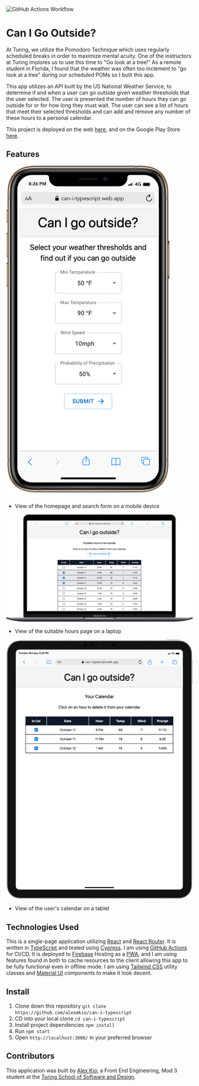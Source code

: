 ![GitHub Actions Workflow](https://github.com/alexmkio/can-i-typescript/actions/workflows/firebase-hosting-pull-request.yml/badge.svg)
# Can I Go Outside?

At Turing, we utilize the Pomodoro Technique which uses regularly scheduled breaks in order to maximize mental acuity. One of the instructors at Turing implores us to use this time to "Go look at a tree!" As a remote student in Florida, I found that the weather was often too inclement to "go look at a tree" during our scheduled POMs so I built this app.

This app utilizes an API built by the US National Weather Service, to determine if and when a user can go outside given weather thresholds that the user selected. The user is presented the number of hours they can go outside for or for how long they must wait. The user can see a list of hours that meet their selected thresholds and can add and remove any number of these hours to a personal calendar.

This project is deployed on the web [here](https://can-i-typescript.web.app/), and on the Google Play Store [here](https://play.google.com/store/apps/details?id=app.web.can_i_typescript.twa).

## Features

![View of the homepage and search form on a mobile device](./src/assets/mobile.png)
* View of the homepage and search form on a mobile device

![View of the suitable hours page on a laptop](./src/assets/laptop.png)
* View of the suitable hours page on a laptop

![View of the user's calendar on a tablet](./src/assets/tablet.png)
* View of the user's calendar on a tablet

## Technologies Used
This is a single-page application utilizing [React](https://reactjs.org/) and [React Router](https://reactrouter.com/). It is written in [TypeScript](https://www.typescriptlang.org/) and tested using [Cypress](https://www.cypress.io/). I am using [GitHub Actions](https://github.com/features/actions) for CI/CD. It is deployed to [Firebase](https://firebase.google.com/) Hosting as a [PWA](https://web.dev/progressive-web-apps/), and I am using features found in both to cache resources to the client allowing this app to be fully functional even in offline mode. I am using [Tailwind CSS](https://tailwindcss.com/) utility classes and [Material UI](https://mui.com/) components to make it look decent.

## Install
1. Clone down this repository `git clone https://github.com/alexmkio/can-i-typescript`
2. CD into your local clone `cd can-i-typescript`
3. Install project dependencies `npm install`
4. Run `npm start`
5. Open `http://localhost:3000/` in your preferred browser

## Contributors
This application was built by [Alex Kio](https://github.com/alexmkio/); a Front End Engineering, Mod 3 student at the [Turing School of Software and Design](https://turing.io/).